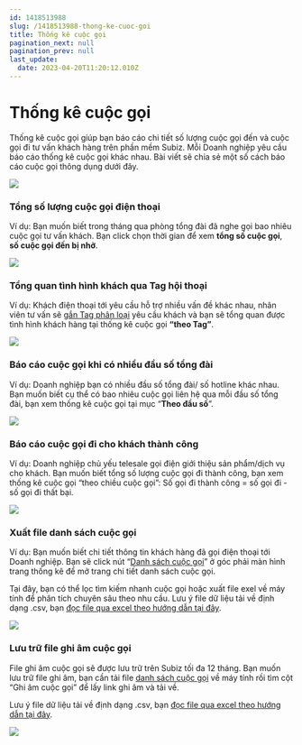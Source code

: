 ```yaml
---
id: 1418513988
slug: /1418513988-thong-ke-cuoc-goi
title: Thống kê cuộc gọi
pagination_next: null
pagination_prev: null
last_update:
  date: 2023-04-20T11:20:12.010Z
---
```


# Thống kê cuộc gọi




Thống kê cuộc gọi giúp bạn báo cáo chi tiết số lượng cuộc gọi đến và cuộc gọi đi tư vấn khách hàng trên phần mềm Subiz. Mỗi Doanh nghiệp yêu cầu báo cáo thống kê cuộc gọi khác nhau. Bài viết sẽ chia sẻ một số cách báo cáo cuộc gọi thông dụng dưới đây.


![](https://vcdn.subiz-cdn.com/file/57ba0241463ef9a037071d897ad28abf751c8f264fec5c2969b334a549f7fb7c_acpxkgumifuoofoosble)

### Tổng số lượng cuộc gọi điện thoại


Ví dụ: Bạn muốn biết trong tháng qua phòng tổng đài đã nghe gọi bao nhiêu cuộc gọi tư vấn khách. Bạn click chọn thời gian để xem **tổng số cuộc gọi**, **số cuộc gọi đến bị nhỡ**.


![](https://vcdn.subiz-cdn.com/file/a534ca08e5129b937e9e46957707ee4b2ead518ca35a1b8d773ae224ae350b99_acpxkgumifuoofoosble)

### Tổng quan tình hình khách qua Tag hội thoại 


Ví dụ: Khách điện thoại tới yêu cầu hỗ trợ nhiều vấn đề khác nhau, nhân viên tư vấn sẽ [gắn Tag phân loại](https://subiz.com.vn/docs/662546069-tag-hoi-thoai) yêu cầu khách và bạn sẽ tổng quan được tình hình khách hàng tại thống kê cuộc gọi **“theo Tag”**.


![](https://vcdn.subiz-cdn.com/file/f5e44dac198b4070269b87f723ce2e5b2ceb23634c240bf5a0c9325be591ab50_acpxkgumifuoofoosble)



### Báo cáo cuộc gọi khi có nhiều đầu số tổng đài


Ví dụ: Doanh nghiệp bạn có nhiều đầu số tổng đài/ số hotline khác nhau. Bạn muốn biết cụ thể có bao nhiêu cuộc gọi liên hệ qua mỗi đầu số tổng đài, bạn xem thống kê cuộc gọi tại mục “**Theo đầu số**”.


![](https://vcdn.subiz-cdn.com/file/a343734f8c45c8ee9b5393a31d1512898dfac1ae7dfe2daeb0204ffbb45baa47_acpxkgumifuoofoosble)

### Báo cáo cuộc gọi đi cho khách thành công


Ví dụ: Doanh nghiệp chủ yếu telesale gọi điện giới thiệu sản phẩm/dịch vụ cho khách. Bạn muốn biết tổng số lượng cuộc gọi đi thành công, bạn xem thống kê cuộc gọi “theo chiều cuộc gọi”: Số gọi đi thành công = số gọi đi - số gọi đi thất bại.


![](https://vcdn.subiz-cdn.com/file/d6259e773789934afe2449aff18a13e1ba50c9f83efb039d8d14c91216b637b2_acpxkgumifuoofoosble)

### Xuất file danh sách cuộc gọi


Ví dụ: Bạn muốn biết chi tiết thông tin khách hàng đã gọi điện thoại tới Doanh nghiệp. Bạn sẽ click nút “[Danh sách cuộc gọi](https://app.subiz.com.vn/new-reports/call-list)” ở góc phải màn hình trang thống kê để mở trang chi tiết danh sách cuộc gọi. 

Tại đây, bạn có thể lọc tìm kiếm nhanh cuộc gọi hoặc xuất file exel về máy tính để phân tích chuyên sâu theo nhu cầu. Lưu ý file dữ liệu tải về định dạng .csv, bạn [đọc file qua excel theo hướng dẫn tại đây](https://www.youtube.com/watch?v=mJgbIMfkCwY).


![](https://vcdn.subiz-cdn.com/file/d8f8eede0af6b1ce557bf219b38486c0fe761ffa05862f37e4350f3178b1c89f_acpxkgumifuoofoosble)

### Lưu trữ file ghi âm cuộc gọi


File ghi âm cuộc gọi sẽ được lưu trữ trên Subiz tối đa 12 tháng. Bạn muốn lưu trữ file ghi âm, bạn cần tải file [danh sách cuộc gọi](https://app.subiz.com.vn/new-reports/call-list) về máy tính rồi tìm cột “Ghi âm cuộc gọi” để lấy link ghi âm và tải về.

Lưu ý file dữ liệu tải về định dạng .csv, bạn [đọc file qua excel theo hướng dẫn tại đây](https://www.youtube.com/watch?v=mJgbIMfkCwY).




![](https://vcdn.subiz-cdn.com/file/9209e3edaf55957f2ea2fea7d6e2379a2fe52e4eab7aa1f175c445257b22485a_acpxkgumifuoofoosble)